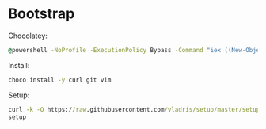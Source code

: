 # Bootstrap

Chocolatey:

```cmd
@powershell -NoProfile -ExecutionPolicy Bypass -Command "iex ((New-Object System.Net.WebClient).DownloadString('https://chocolatey.org/install.ps1'))" && SET PATH=%PATH%;%ALLUSERSPROFILE%\chocolatey\bin
```

Install:

```cmd
choco install -y curl git vim
```

Setup:

```cmd
curl -k -O https://raw.githubusercontent.com/vladris/setup/master/setup.cmd
setup
```
